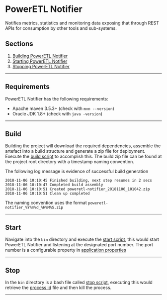 # PowerETL Notifier
Notifies metrics, statistics and monitoring data exposing that through REST APIs for consumption by other tools and sub-systems.



## Sections
1. [Building PowerETL Notifier](#build)
2. [Starting PowerETL Notifier](#start)
3. [Stopping PowerETL Notifier](#stop)


---

## Requirements

PowerETL Notifier has the following requirements:


*   Apache maven 3.5.3+ (check with `mvn --version`)
*   Oracle JDK 1.8+ (check with `java -version`)


---

## Build
Building the project will download the required dependencies, assemble the artefact into a build structure and generate a zip file for deployment. Execute the [build script](build.sh) to accomplish this. The build zip file can be found at the project root directory with a timestamp naming convention.  

The following log message is evidence of successful build generation
```
2018-11-06 10:10:45 Finished building, next step resumes in 2 secs
2018-11-06 10:10:47 Completed build assembly
2018-11-06 10:10:51 Created poweretl-notifier_20181106_101042.zip
2018-11-06 10:10:51 Clean up completed
```
The naming convention uses the format `poweretl-notifier_%Y%m%d_%H%M%S.zip`



---
## Start
Navigate into the `bin` directory and execute the [start script](bin/startPowerEtlNotifier.sh), this would start PowerETL Notifier and listening at the designated port number. The port number is a configurable property in [application properties](src/main/resources/application.properties)



---
## Stop
In the `bin` directory is a bash file called [stop script](bin/stopPowerEtlNotifier.sh), executing this would retrieve the [process id](logs/procid) file and then kill the process. 

---



